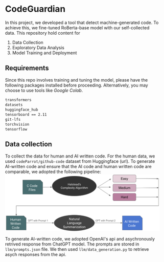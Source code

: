 # CodeGuardian
In this project, we developed a tool that detect machine-generated code. To achieve this,
we fine-tuned RoBerta-base model with our self-collected data. This repository hold content for
1. Data Collection
2. Exploratory Data Analysis
3. Model Training and Deployment 

## Requirements
Since this repo involves training and tuning the model, please have the following packages installed before proceeding. Alternatively, you may choose to use tools like *Google Colab*. 
```
transformers
datasets
huggingface_hub
tensorboard == 2.11
git-lfs
torchvision
tensorflow
```

## Data collection
To collect the data for human and AI written code. For the human data, we used `codeParrot/github-code` dataset 
from Huggingface (url). To generate AI-written code and ensure that the AI code and human written code are comparable, we adopted the following pipeline:
![Data Generation](./images/generation.png)

To generate AI-written code, we adopted OpenAI's api and asychronously retrived response from ChatGPT model. The prompts are stored in `llm/prompts.json` file. We then used `llm/data_generation.py` to retrieve asych responses from the api. 